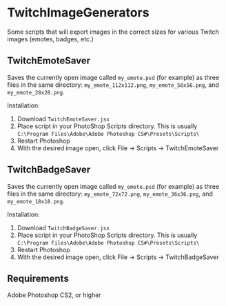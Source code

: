 # TwitchImageGenerators
Some scripts that will export images in the correct sizes for various Twitch images (emotes, badges, etc.)

## TwitchEmoteSaver

Saves the currently open image called `my_emote.psd` (for example) as three files in the same directory: `my_emote_112x112.png`, `my_emote_56x56.png`, and `my_emote_28x28.png`.

Installation:
1. Download `TwitchEmoteSaver.jsx`
2. Place script in your PhotoShop Scripts directory. This is usually `C:\Program Files\Adobe\Adobe Photoshop CS#\Presets\Scripts\`
3. Restart Photoshop
4. With the desired image open, click File -> Scripts -> TwitchEmoteSaver

## TwitchBadgeSaver

Saves the currently open image called `my_emote.psd` (for example) as three files in the same directory: `my_emote_72x72.png`, `my_emote_36x36.png`, and `my_emote_18x18.png`.

Installation:
1. Download `TwitchBadgeSaver.jsx`
2. Place script in your PhotoShop Scripts directory. This is usually `C:\Program Files\Adobe\Adobe Photoshop CS#\Presets\Scripts\`
3. Restart Photoshop
4. With the desired image open, click File -> Scripts -> TwitchBadgeSaver

## Requirements

Adobe Photoshop CS2, or higher
